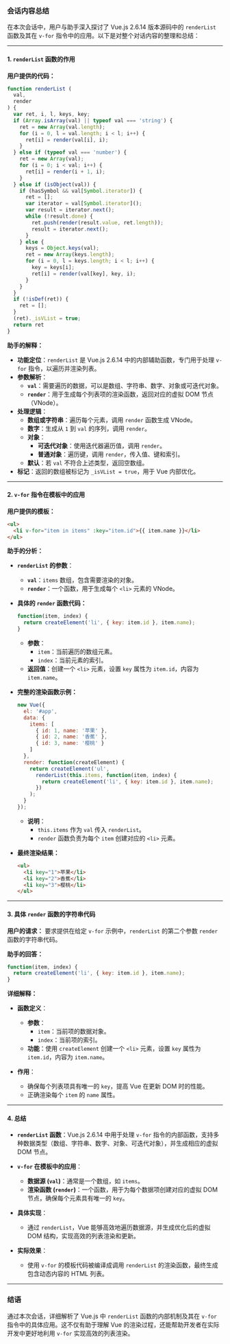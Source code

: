 ### 会话内容总结

在本次会话中，用户与助手深入探讨了 Vue.js 2.6.14 版本源码中的 `renderList` 函数及其在 `v-for` 指令中的应用。以下是对整个对话内容的整理和总结：

---

#### 1. **`renderList` 函数的作用**

**用户提供的代码：**
```javascript
function renderList (
  val,
  render
) {
  var ret, i, l, keys, key;
  if (Array.isArray(val) || typeof val === 'string') {
    ret = new Array(val.length);
    for (i = 0, l = val.length; i < l; i++) {
      ret[i] = render(val[i], i);
    }
  } else if (typeof val === 'number') {
    ret = new Array(val);
    for (i = 0; i < val; i++) {
      ret[i] = render(i + 1, i);
    }
  } else if (isObject(val)) {
    if (hasSymbol && val[Symbol.iterator]) {
      ret = [];
      var iterator = val[Symbol.iterator]();
      var result = iterator.next();
      while (!result.done) {
        ret.push(render(result.value, ret.length));
        result = iterator.next();
      }
    } else {
      keys = Object.keys(val);
      ret = new Array(keys.length);
      for (i = 0, l = keys.length; i < l; i++) {
        key = keys[i];
        ret[i] = render(val[key], key, i);
      }
    }
  }
  if (!isDef(ret)) {
    ret = [];
  }
  (ret)._isVList = true;
  return ret
}
```

**助手的解释：**
- **功能定位**：`renderList` 是 Vue.js 2.6.14 中的内部辅助函数，专门用于处理 `v-for` 指令，以遍历并渲染列表。
- **参数解析**：
  - **`val`**：需要遍历的数据，可以是数组、字符串、数字、对象或可迭代对象。
  - **`render`**：用于生成每个列表项的渲染函数，返回对应的虚拟 DOM 节点（VNode）。
- **处理逻辑**：
  - **数组或字符串**：遍历每个元素，调用 `render` 函数生成 VNode。
  - **数字**：生成从 `1` 到 `val` 的序列，调用 `render`。
  - **对象**：
    - **可迭代对象**：使用迭代器遍历值，调用 `render`。
    - **普通对象**：遍历键，调用 `render`，传入值、键和索引。
  - **默认**：若 `val` 不符合上述类型，返回空数组。
- **标记**：返回的数组被标记为 `_isVList = true`，用于 Vue 内部优化。

---

#### 2. **`v-for` 指令在模板中的应用**

**用户提供的模板：**
```html
<ul>
  <li v-for="item in items" :key="item.id">{{ item.name }}</li>
</ul>
```

**助手的分析：**
- **`renderList` 的参数**：
  - **`val`**：`items` 数组，包含需要渲染的对象。
  - **`render`**：一个函数，用于生成每个 `<li>` 元素的 VNode。
  
- **具体的 `render` 函数代码：**
  ```javascript
  function(item, index) {
    return createElement('li', { key: item.id }, item.name);
  }
  ```
  - **参数**：
    - `item`：当前遍历的数组元素。
    - `index`：当前元素的索引。
  - **返回值**：创建一个 `<li>` 元素，设置 `key` 属性为 `item.id`，内容为 `item.name`。

- **完整的渲染函数示例：**
  ```javascript
  new Vue({
    el: '#app',
    data: {
      items: [
        { id: 1, name: '苹果' },
        { id: 2, name: '香蕉' },
        { id: 3, name: '樱桃' }
      ]
    },
    render: function(createElement) {
      return createElement('ul', 
        renderList(this.items, function(item, index) {
          return createElement('li', { key: item.id }, item.name);
        })
      );
    }
  });
  ```
  - **说明**：
    - `this.items` 作为 `val` 传入 `renderList`。
    - `render` 函数负责为每个 `item` 创建对应的 `<li>` 元素。

- **最终渲染结果：**
  ```html
  <ul>
    <li key="1">苹果</li>
    <li key="2">香蕉</li>
    <li key="3">樱桃</li>
  </ul>
  ```

---

#### 3. **具体 `render` 函数的字符串代码**

**用户的请求：**
要求提供在给定 `v-for` 示例中，`renderList` 的第二个参数 `render` 函数的字符串代码。

**助手的回答：**
```javascript
function(item, index) {
  return createElement('li', { key: item.id }, item.name);
}
```

**详细解释：**
- **函数定义**：
  - **参数**：
    - `item`：当前项的数据对象。
    - `index`：当前项的索引。
  - **功能**：使用 `createElement` 创建一个 `<li>` 元素，设置 `key` 属性为 `item.id`，内容为 `item.name`。

- **作用**：
  - 确保每个列表项具有唯一的 `key`，提高 Vue 在更新 DOM 时的性能。
  - 正确渲染每个 `item` 的 `name` 属性。

---

#### 4. **总结**

- **`renderList` 函数**：Vue.js 2.6.14 中用于处理 `v-for` 指令的内部函数，支持多种数据类型（数组、字符串、数字、对象、可迭代对象），并生成相应的虚拟 DOM 节点。
  
- **`v-for` 在模板中的应用**：
  - **数据源 (`val`)**：通常是一个数组，如 `items`。
  - **渲染函数 (`render`)**：一个函数，用于为每个数据项创建对应的虚拟 DOM 节点，确保每个元素具有唯一的 `key`。

- **具体实现**：
  - 通过 `renderList`，Vue 能够高效地遍历数据源，并生成优化后的虚拟 DOM 结构，实现高效的列表渲染和更新。

- **实际效果**：
  - 使用 `v-for` 的模板代码被编译成调用 `renderList` 的渲染函数，最终生成包含动态内容的 HTML 列表。

---

### 结语

通过本次会话，详细解析了 Vue.js 中 `renderList` 函数的内部机制及其在 `v-for` 指令中的具体应用。这不仅有助于理解 Vue 的渲染过程，还能帮助开发者在实际开发中更好地利用 `v-for` 实现高效的列表渲染。
